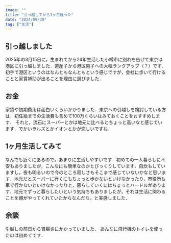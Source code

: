 ```yaml
---
image: ""
title: "引っ越してから1ヶ月経った"
date: "2024/09/30"
tag: ["生活"]
---
```


## 引っ越しました
2025年の3月15日に，生まれてから24年生活した小樽市に別れを告げて東京は港区に引っ越しました．道産子から港区男子への大幅ランクアップ（？）です．
初手で港区というのはなんともなんともという感じですが，会社に歩いて行けることと家賃補助が出ることを理由に選びました．

## お金
家賃や初期費用は面白いくらいかかりました．東京への引越しを検討している方は，初任給までの生活費も含めて100万くらいはみておくことをおすすめします．
それと，流石にスーパーとかは地元に比べるとちょっと高いなと感じています．でかいラルズとかイオンとかが恋しいですね．

## 1ヶ月生活してみて
なんでも近くにあるので，あまりに生活しやすいです．初めての一人暮らしに不安もありましたが，こんなにも簡単なのかとびっくりしています．自炊もしていますし，夜も明るいので今のところ寂しさもそこまで感じていないかなと思います．地元だとスーパーに行くにもちょっと歩かないといけなかったり，市役所も車で行かないといけなかったりと，暮らしていくにはちょっとハードルがあります．地元でずっと暮らしたいという気持ちもありましたが，それは生活に関わることを親がやってくれていたからなんだな，と実感しました．


## 余談
引越しの前日から胃腸炎にかかっていました．
あんなに飛行機のトイレを使ったのは初めてです．